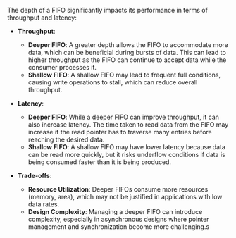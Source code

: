 The depth of a FIFO significantly impacts its performance in terms of throughput and latency:

- **Throughput**:
    
    - **Deeper FIFO**: A greater depth allows the FIFO to accommodate more data, which can be beneficial during bursts of data. This can lead to higher throughput as the FIFO can continue to accept data while the consumer processes it.
    - **Shallow FIFO**: A shallow FIFO may lead to frequent full conditions, causing write operations to stall, which can reduce overall throughput.
- **Latency**:
    
    - **Deeper FIFO**: While a deeper FIFO can improve throughput, it can also increase latency. The time taken to read data from the FIFO may increase if the read pointer has to traverse many entries before reaching the desired data.
    - **Shallow FIFO**: A shallow FIFO may have lower latency because data can be read more quickly, but it risks underflow conditions if data is being consumed faster than it is being produced.
- **Trade-offs**:
    
    - **Resource Utilization**: Deeper FIFOs consume more resources (memory, area), which may not be justified in applications with low data rates.
    - **Design Complexity**: Managing a deeper FIFO can introduce complexity, especially in asynchronous designs where pointer management and synchronization become more challenging.s